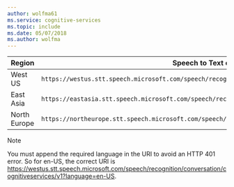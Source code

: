 ```yaml
---
author: wolfma61
ms.service: cognitive-services
ms.topic: include
ms.date: 05/07/2018
ms.author: wolfma
---
```


Region|	Speech to Text endpoint
-|-
West US| `https://westus.stt.speech.microsoft.com/speech/recognition/conversation/cognitiveservices/v1`
East Asia| `https://eastasia.stt.speech.microsoft.com/speech/recognition/conversation/cognitiveservices/v1`
North Europe| `https://northeurope.stt.speech.microsoft.com/speech/recognition/conversation/cognitiveservices/v1`

> [!NOTE]
> You must append the required language in the URI to avoid an HTTP 401 error. So for en-US, the correct URI is https://westus.stt.speech.microsoft.com/speech/recognition/conversation/cognitiveservices/v1?language=en-US.

